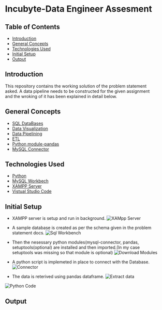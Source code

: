 # Incubyte-Data Engineer Assesment

## Table of Contents
* [Introduction](#introduction)
* [General Concepts](#general-concepts)
* [Technologies Used](#technologies-used)
* [Initial Setup](#initial-setup)
* [Output](#output)





## Introduction
This repository contains the working solution of the problem statement asked. A data pipeline needs to be constructed for the given assignment and the wroking of it has been explained in detail below.

## General Concepts
* [SQL DataBases](https://www.oracle.com/in/database/what-is-database/#:~:text=A%20database%20is%20an%20organized,database%20management%20system%20(DBMS).&text=The%20data%20can%20then%20be,updated%2C%20controlled%2C%20and%20organized.)
* [Data Visualization](https://www.wikiwand.com/en/Data_visualization)
* [Data Pipelining](https://hazelcast.com/glossary/data-pipeline/)
* [ETL](https://www.wikiwand.com/en/Extract,_transform,_load)
* [Python module-pandas](https://pandas.pydata.org/pandas-docs/stable/reference/api/pandas.DataFrame.html)
* [MySQL Connector](https://www.mysql.com/products/connector/)

## Technologies Used
* [Python](https://docs.python.org/3/)
* [MySQL Workbech](https://www.mysql.com/products/workbench/)
* [XAMPP Server](https://www.apachefriends.org/blog/news-article-61070.html)
* [Vistual Studio Code](https://code.visualstudio.com/)


## Initial Setup
* XAMPP server is setup and run in background.
![XAMpp Server](https://user-images.githubusercontent.com/43396684/141467534-38efac10-12b5-4de7-a059-e4e000a1998f.png)

* A sample database is created as per the schema given in the problem statement docs.
![Sql Workbench](https://user-images.githubusercontent.com/43396684/141467620-eeb3b10d-5e06-4d4b-86ed-566f9c1a42b8.png)

* Then the nesessary python modules(mysql-connector, pandas, setuptools(optional) are installed and then imported.(In my case setuptools was missing so that module is optional)
![Download Modules](https://user-images.githubusercontent.com/43396684/141469735-0e5e8029-3372-4341-88d1-3f966c10d2be.png)


* A python script is implemeted in place to connect with the Database.
![Connector](https://user-images.githubusercontent.com/43396684/141469480-e2e26386-7d7c-4209-bf05-77054540f221.png)


* The data is reterived using pandas dataframe.
![Extract data](https://user-images.githubusercontent.com/43396684/141470218-33edf313-384b-4a30-8c87-a77d0218cbca.png)



![Python Code](https://user-images.githubusercontent.com/43396684/141468301-fdfb1e3b-0b67-4ecb-a960-45ecded6bfb1.png)



## Output








